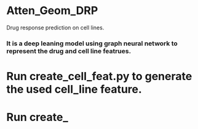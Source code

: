 # Atten_Geom_DRP
Drug response prediction on cell lines.
### It is a deep leaning model using graph neural network to represent the drug and cell line featrues.
# Run create_cell_feat.py to generate the used cell_line feature.
# Run create_